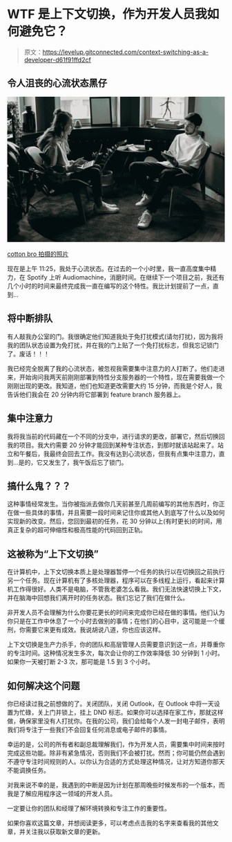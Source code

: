 # WTF 是上下文切换，作为开发人员我如何避免它？

> 原文：<https://levelup.gitconnected.com/context-switching-as-a-developer-d61f91ffd2cf>

## 令人沮丧的心流状态黑仔

![](img/cb3ed1f60e75fd7d1daece1d1837cd97.png)

[cotton bro 拍摄的照片](https://www.pexels.com/photo/photo-of-man-and-woman-talking-to-each-other-4065133/)

现在是上午 11:25，我处于心流状态。在过去的一个小时里，我一直高度集中精力，在 Spotify 上听 Audiomachine，消磨时间。在继续下一个项目之前，我还有几个小时的时间来最终完成我一直在编写的这个特性。我比计划提前了一点，直到…

## 将中断排队

有人敲我办公室的门。我很确定他们知道我处于免打扰模式(请勿打扰)，因为我将我的团队状态设置为免打扰，并在我的门上贴了一个免打扰标志，但我忘记锁门了。废话！！！

我已经完全脱离了我的心流状态，被忽视我需要集中注意力的人打断了。他们走进来，开始询问我两天前刚刚部署到特性分支服务器的一个特性，现在需要我做一个刚刚出现的更改。我知道，他们也知道更改需要大约 15 分钟，而我是个好人，我告诉他们我会在 20 分钟内将它部署到 feature branch 服务器上。

## 集中注意力

我将我当前的代码藏在一个不同的分支中，进行请求的更改，部署它，然后切换回我的项目。我大约需要 20 分钟才能回到某种专注状态，到那时就该站起来了。站立和午餐后，我最终会回去工作。我没有达到心流状态，但我有点集中注意力，直到…是的，它又发生了，我午饭后忘了锁门。

## 搞什么鬼？？？

这种事情经常发生。当你被指派去做你几天前甚至几周前编写的其他东西时，你正在做一些具体的事情，并且需要一段时间来记住你或其他人到底写了什么以及如何实现新的改变。然后，您回到最初的任务，花 30 分钟以上(有时更长)的时间，用真正复杂的超可伸缩性和极高性能的代码回到正轨。

## 这被称为“上下文切换”

在计算机中，上下文切换本质上是处理器暂停一个任务的执行以在切换回之前执行另一个任务。现在计算机有了多核处理器，程序可以在多线程上运行，看起来计算机工作得很好。人类不是电脑，不管我老婆怎么看我。我们无法快速切换上下文，并在脑海中回想我们离开时的任务状态。我们忘记了我们在做什么。

非开发人员不会理解为什么你要花更长的时间来完成你已经在做的事情。他们认为你只是在工作中休息了一个小时去做别的事情；在他们的心目中，这可能是一个缓刑，你需要它来更有成效。我说胡说八道，你也应该这样。

上下文切换是生产力杀手，你的团队和高层管理人员需要意识到这一点，并尊重你的专注时间。这种情况发生多次，每次会让你的工作效率降低 30 分钟到 1 小时。如果你一天被打断 2-3 次，那可能是 1.5 到 3 个小时。

## 如何解决这个问题

你已经读过我之前想做的了。关闭团队，关闭 Outlook，在 Outlook 中将一天设置为忙碌，关上门并锁上，挂上 DND 标志。如果你可以选择在家工作，那就这样做，确保家里没有人打扰你。在我的公司，我们会给每个人发一封电子邮件，表明我们将专注于一些我们不会回复任何消息或电子邮件的事情。

幸运的是，公司的所有者和副总裁理解我们，作为开发人员，需要集中时间来按时完成这些功能。除非有紧急情况，否则我们不会被打扰。然而；你可能仍然会遇到不遵守专注时间规则的人。以你认为合适的方式处理这种情况，让对方知道你那天不能调换任务。

对我来说不幸的是，我遇到的中断是因为计划在那周晚些时候发布的一个版本，而我是了解应用程序这一领域的开发人员。

一定要让你的团队和经理了解环境转换和专注工作的重要性。

如果你喜欢这篇文章，并想阅读更多，可以考虑点击我的名字来查看我的其他文章，并关注我以获取新文章的更新。
